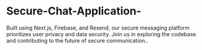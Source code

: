 # Secure-Chat-Application-
Built using Next.js, Firebase, and Resend, our secure messaging platform prioritizes user privacy and data security. Join us in exploring the codebase and contributing to the future of secure communication..
